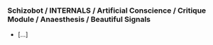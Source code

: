 ### Schizobot / INTERNALS / Artificial Conscience / Critique Module / Anaesthesis / Beautiful Signals
* [...]
